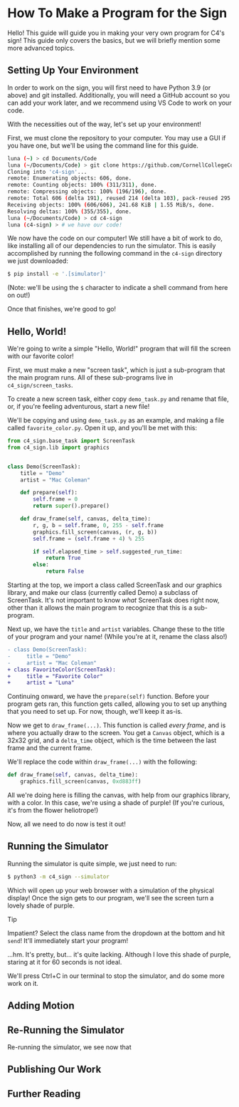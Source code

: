 # How To Make a Program for the Sign

Hello! This guide will guide you in making your very own program for C4's sign! This guide only covers the basics, but we will briefly mention some more advanced topics.

## Setting Up Your Environment

In order to work on the sign, you will first need to have Python 3.9 (or above) and git installed. Additionally, you will need a GitHub account so you can add your work later, and we recommend using VS Code to work on your code.

With the necessities out of the way, let's set up your environment!

First, we must clone the repository to your computer. You may use a GUI if you have one, but we'll be using the command line for this guide.

```sh
luna (~) > cd Documents/Code
luna (~/Documents/Code) > git clone https://github.com/CornellCollegeComputingClub/c4-sign.git
Cloning into 'c4-sign'...
remote: Enumerating objects: 606, done.
remote: Counting objects: 100% (311/311), done.
remote: Compressing objects: 100% (196/196), done.
remote: Total 606 (delta 191), reused 214 (delta 103), pack-reused 295
Receiving objects: 100% (606/606), 241.68 KiB | 1.55 MiB/s, done.
Resolving deltas: 100% (355/355), done.
luna (~/Documents/Code) > cd c4-sign
luna (c4-sign) > # we have our code!
```

We now have the code on our computer! We still have a bit of work to do, like installing all of our dependencies to run the simulator. This is easily accomplished by running the following command in the `c4-sign` directory we just downloaded:

```sh
$ pip install -e '.[simulator]'
```

(Note: we'll be using the `$` character to indicate a shell command from here on out!)

Once that finishes, we're good to go!

## Hello, World!

We're going to write a simple "Hello, World!" program that will fill the screen with our favorite color!

First, we must make a new "screen task", which is just a sub-program that the main program runs. All of these sub-programs live in `c4_sign/screen_tasks`.

To create a new screen task, either copy `demo_task.py` and rename that file, or, if you're feeling adventurous, start a new file!

We'll be copying and using `demo_task.py` as an example, and making a file called `favorite_color.py`. Open it up, and you'll be met with this:

```py
from c4_sign.base_task import ScreenTask
from c4_sign.lib import graphics


class Demo(ScreenTask):
    title = "Demo"
    artist = "Mac Coleman"

    def prepare(self):
        self.frame = 0
        return super().prepare()

    def draw_frame(self, canvas, delta_time):
        r, g, b = self.frame, 0, 255 - self.frame
        graphics.fill_screen(canvas, (r, g, b))
        self.frame = (self.frame + 4) % 255

        if self.elapsed_time > self.suggested_run_time:
            return True
        else:
            return False
```

Starting at the top, we import a class called ScreenTask and our graphics library, and make our class (currently called Demo) a subclass of ScreenTask. It's not important to know *what* ScreenTask does right now, other than it allows the main program to recognize that this is a sub-program.

Next up, we have the `title` and `artist` variables. Change these to the title of your program and your name! (While you're at it, rename the class also!)

```diff
- class Demo(ScreenTask):
-     title = "Demo"
-     artist = "Mac Coleman"
+ class FavoriteColor(ScreenTask):
+     title = "Favorite Color"
+     artist = "Luna"
```

Continuing onward, we have the `prepare(self)` function. Before your program gets ran, this function gets called, allowing you to set up anything that you need to set up. For now, though, we'll keep it as-is.

Now we get to `draw_frame(...)`. This function is called *every frame*, and is where you actually draw to the screen. You get a `Canvas` object, which is a 32x32 grid, and a `delta_time` object, which is the time between the last frame and the current frame.

We'll replace the code within `draw_frame(...)` with the following:

```py
def draw_frame(self, canvas, delta_time):
	graphics.fill_screen(canvas, 0xd883ff)
```

All we're doing here is filling the canvas, with help from our graphics library, with a color. In this case, we're using a shade of purple! (If you're curious, it's from the flower heliotrope!)

Now, all we need to do now is test it out!

## Running the Simulator

Running the simulator is quite simple, we just need to run:

```sh
$ python3 -m c4_sign --simulator
```

Which will open up your web browser with a simulation of the physical display! Once the sign gets to our program, we'll see the screen turn a lovely shade of purple.

> [!TIP]
> Impatient? Select the class name from the dropdown at the bottom and hit `send`! It'll immediately start your program!

...hm. It's pretty, but... it's quite lacking. Although I love this shade of purple, staring at it for 60 seconds is not ideal.

We'll press Ctrl+C in our terminal to stop the simulator, and do some more work on it.

## Adding Motion

## Re-Running the Simulator

Re-running the simulator, we see now that

## Publishing Our Work

## Further Reading
